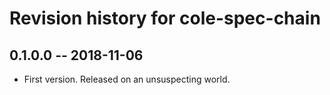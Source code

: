 # Revision history for cole-spec-chain

## 0.1.0.0 -- 2018-11-06

* First version. Released on an unsuspecting world.

